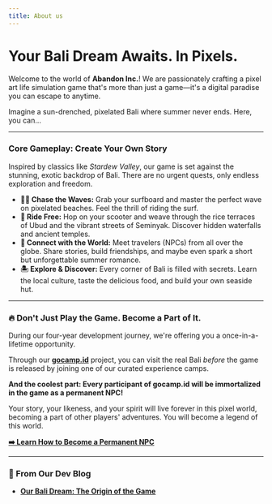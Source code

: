 ```yaml
---
title: About us
---
```


# Your Bali Dream Awaits. In Pixels.

Welcome to the world of **Abandon Inc.**! We are passionately crafting a pixel art life simulation game that's more than just a game—it's a digital paradise you can escape to anytime.

Imagine a sun-drenched, pixelated Bali where summer never ends. Here, you can...

---

### Core Gameplay: Create Your Own Story

Inspired by classics like *Stardew Valley*, our game is set against the stunning, exotic backdrop of Bali. There are no urgent quests, only endless exploration and freedom.

* **🏄‍♂️ Chase the Waves:** Grab your surfboard and master the perfect wave on pixelated beaches. Feel the thrill of riding the surf.
* **🛵 Ride Free:** Hop on your scooter and weave through the rice terraces of Ubud and the vibrant streets of Seminyak. Discover hidden waterfalls and ancient temples.
* **🤝 Connect with the World:** Meet travelers (NPCs) from all over the globe. Share stories, build friendships, and maybe even spark a short but unforgettable summer romance.
* **🏝️ Explore & Discover:** Every corner of Bali is filled with secrets. Learn the local culture, taste the delicious food, and build your own seaside hut.

---

### 🔥 Don't Just Play the Game. Become a Part of It.

During our four-year development journey, we're offering you a once-in-a-lifetime opportunity.

Through our **[gocamp.id](https://gocamp.id)** project, you can visit the real Bali *before* the game is released by joining one of our curated experience camps.

**And the coolest part: Every participant of gocamp.id will be immortalized in the game as a permanent NPC!**

Your story, your likeness, and your spirit will live forever in this pixel world, becoming a part of other players' adventures. You will become a legend of this world.

**[➡️ Learn How to Become a Permanent NPC](./docs/become-an-npc)**

---

### 📰 From Our Dev Blog

* **[Our Bali Dream: The Origin of the Game](./blog/our-bali-dream)**